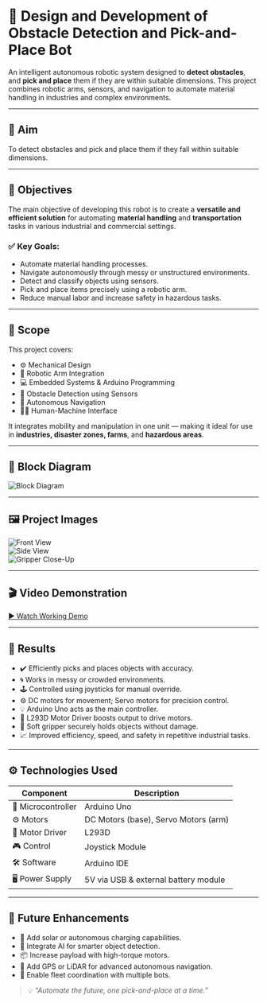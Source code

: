 # 🤖 Design and Development of Obstacle Detection and Pick-and-Place Bot

An intelligent autonomous robotic system designed to **detect obstacles**, and **pick and place** them if they are within suitable dimensions. This project combines robotic arms, sensors, and navigation to automate material handling in industries and complex environments.

---

## 🎯 Aim

To detect obstacles and pick and place them if they fall within suitable dimensions.

---

## 🎯 Objectives

The main objective of developing this robot is to create a **versatile and efficient solution** for automating **material handling** and **transportation** tasks in various industrial and commercial settings.

### ✅ Key Goals:
- Automate material handling processes.
- Navigate autonomously through messy or unstructured environments.
- Detect and classify objects using sensors.
- Pick and place items precisely using a robotic arm.
- Reduce manual labor and increase safety in hazardous tasks.

---

## 🧠 Scope

This project covers:
- ⚙️ Mechanical Design
- 🤖 Robotic Arm Integration
- 💻 Embedded Systems & Arduino Programming
- 📡 Obstacle Detection using Sensors
- 🚗 Autonomous Navigation
- 🧑‍💻 Human-Machine Interface

It integrates mobility and manipulation in one unit — making it ideal for use in **industries, disaster zones, farms**, and **hazardous areas**.

---

## 🧱 Block Diagram

![Block Diagram](images/block-diagram.png)

---

## 🖼️ Project Images

![Front View](images/front-view.jpg)  
![Side View](images/side-view.jpg)  
![Gripper Close-Up](images/gripper.jpg)

---

## 🎬 Video Demonstration

[▶️ Watch Working Demo](https://www.youtube.com/watch?v=your_video_link)

---

## 🧪 Results

- ✔️ Efficiently picks and places objects with accuracy.
- 🌀 Works in messy or crowded environments.
- 🕹️ Controlled using joysticks for manual override.
- ⚙️ DC motors for movement; Servo motors for precision control.
- 💡 Arduino Uno acts as the main controller.
- 🔌 L293D Motor Driver boosts output to drive motors.
- 🤲 Soft gripper securely holds objects without damage.
- 📈 Improved efficiency, speed, and safety in repetitive industrial tasks.

---

## ⚙️ Technologies Used

| Component           | Description                                     |
|------------------   |-------------------------------------------------|
| 🧠 Microcontroller | Arduino Uno                                      |
| ⚙️ Motors          | DC Motors (base), Servo Motors (arm)             |
| 🔌 Motor Driver    | L293D                                            |
| 🎮 Control         | Joystick Module                                  |
| 🛠️ Software        | Arduino IDE                                      |
| 🖥️ Power Supply    | 5V via USB & external battery module             |

---

## 🚧 Future Enhancements

- 🔋 Add solar or autonomous charging capabilities.
- 🧠 Integrate AI for smarter object detection.
- 📦 Increase payload with high-torque motors.
- 🧭 Add GPS or LiDAR for advanced autonomous navigation.
- 🤖 Enable fleet coordination with multiple bots.


> 💡 *“Automate the future, one pick-and-place at a time.”*

